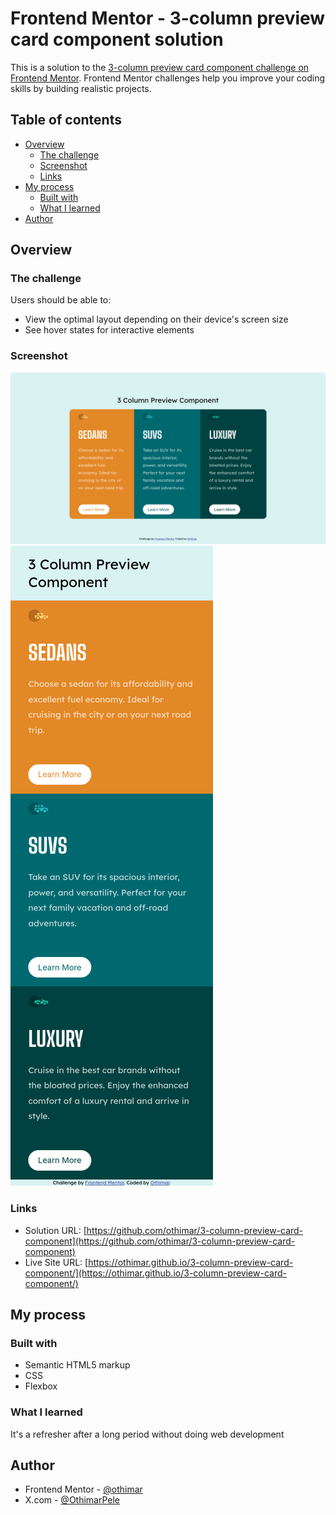 # Frontend Mentor - 3-column preview card component solution

This is a solution to the [3-column preview card component challenge on Frontend Mentor](https://www.frontendmentor.io/challenges/3column-preview-card-component-pH92eAR2-). Frontend Mentor challenges help you improve your coding skills by building realistic projects. 

## Table of contents

- [Overview](#overview)
  - [The challenge](#the-challenge)
  - [Screenshot](#screenshot)
  - [Links](#links)
- [My process](#my-process)
  - [Built with](#built-with)
  - [What I learned](#what-i-learned)
- [Author](#author)


## Overview

### The challenge

Users should be able to:

- View the optimal layout depending on their device's screen size
- See hover states for interactive elements

### Screenshot

![](./screenshot.png)
![](./screenshot2.png)
### Links

- Solution URL: [https://github.com/othimar/3-column-preview-card-component](https://github.com/othimar/3-column-preview-card-component)
- Live Site URL: [https://othimar.github.io/3-column-preview-card-component/](https://othimar.github.io/3-column-preview-card-component/)

## My process

### Built with

- Semantic HTML5 markup
- CSS
- Flexbox


### What I learned

It's a refresher after a long period without doing web development

## Author

- Frontend Mentor - [@othimar](https://www.frontendmentor.io/profile/othimar)
- X.com - [@OthimarPele](https://x.com/OthimarPele)

